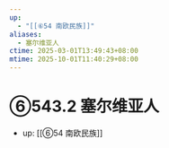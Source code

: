 ```yaml
---
up:
  - "[[⑥54 南欧民族]]"
aliases:
  - 塞尔维亚人
ctime: 2025-03-01T13:49:43+08:00
mtime: 2025-10-01T11:40:29+08:00
---
```


# ⑥543.2 塞尔维亚人

- up: [[⑥54 南欧民族]]
